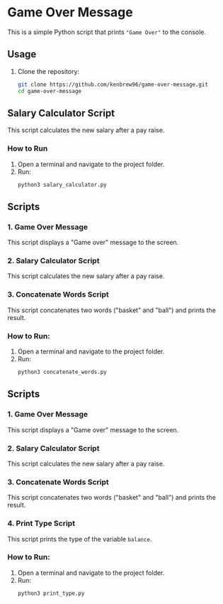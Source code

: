 # Game Over Message

This is a simple Python script that prints `"Game Over"` to the console.

## Usage
1. Clone the repository:
   ```bash
   git clone https://github.com/kenbrew96/game-over-message.git
   cd game-over-message

## Salary Calculator Script
This script calculates the new salary after a pay raise.

### How to Run
1. Open a terminal and navigate to the project folder.
2. Run:
   ```python
   python3 salary_calculator.py

## Scripts

### 1. Game Over Message
This script displays a "Game over" message to the screen.

### 2. Salary Calculator Script
This script calculates the new salary after a pay raise.

### 3. Concatenate Words Script
This script concatenates two words ("basket" and "ball") and prints the result.

### How to Run:
1. Open a terminal and navigate to the project folder.
2. Run:
   ```python
   python3 concatenate_words.py

## Scripts

### 1. Game Over Message
This script displays a "Game over" message to the screen.

### 2. Salary Calculator Script
This script calculates the new salary after a pay raise.

### 3. Concatenate Words Script
This script concatenates two words ("basket" and "ball") and prints the result.

### 4. Print Type Script
This script prints the type of the variable `balance`.

### How to Run:
1. Open a terminal and navigate to the project folder.
2. Run:
   ```python
   python3 print_type.py

